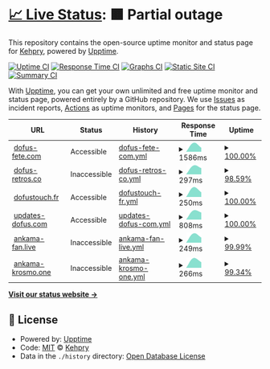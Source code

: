 # [📈 Live Status](https://Kehpry.github.io/phishcheck): <!--live status--> **🟧 Partial outage**

This repository contains the open-source uptime monitor and status page for [Kehpry](https://Kehpry.github.io/phishcheck), powered by [Upptime](https://github.com/upptime/upptime).

[![Uptime CI](https://github.com/Kehpry/phishcheck/workflows/Uptime%20CI/badge.svg)](https://github.com/Kehpry/phishcheck/actions?query=workflow%3A%22Uptime+CI%22)
[![Response Time CI](https://github.com/Kehpry/phishcheck/workflows/Response%20Time%20CI/badge.svg)](https://github.com/Kehpry/phishcheck/actions?query=workflow%3A%22Response+Time+CI%22)
[![Graphs CI](https://github.com/Kehpry/phishcheck/workflows/Graphs%20CI/badge.svg)](https://github.com/Kehpry/phishcheck/actions?query=workflow%3A%22Graphs+CI%22)
[![Static Site CI](https://github.com/Kehpry/phishcheck/workflows/Static%20Site%20CI/badge.svg)](https://github.com/Kehpry/phishcheck/actions?query=workflow%3A%22Static+Site+CI%22)
[![Summary CI](https://github.com/Kehpry/phishcheck/workflows/Summary%20CI/badge.svg)](https://github.com/Kehpry/phishcheck/actions?query=workflow%3A%22Summary+CI%22)

With [Upptime](https://upptime.js.org), you can get your own unlimited and free uptime monitor and status page, powered entirely by a GitHub repository. We use [Issues](https://github.com/Kehpry/phishcheck/issues) as incident reports, [Actions](https://github.com/Kehpry/phishcheck/actions) as uptime monitors, and [Pages](https://Kehpry.github.io/phishcheck) for the status page.

<!--start: status pages-->
<!-- This summary is generated by Upptime (https://github.com/upptime/upptime) -->
<!-- Do not edit this manually, your changes will be overwritten -->
<!-- prettier-ignore -->
| URL | Status | History | Response Time | Uptime |
| --- | ------ | ------- | ------------- | ------ |
| <img alt="" src="https://favicons.githubusercontent.com/dofus-fete.com" height="13"> [dofus-fete.com](https://dofus-fete.com) | Accessible | [dofus-fete-com.yml](https://github.com/Kehpry/phishcheck/commits/HEAD/history/dofus-fete-com.yml) | <details><summary><img alt="Response time graph" src="./graphs/dofus-fete-com/response-time-week.png" height="20"> 1586ms</summary><br><a href="https://phishcheck.dofhelp.fr/history/dofus-fete-com"><img alt="Response time 1586" src="https://img.shields.io/endpoint?url=https%3A%2F%2Fraw.githubusercontent.com%2FKehpry%2Fphishcheck%2FHEAD%2Fapi%2Fdofus-fete-com%2Fresponse-time.json"></a><br><a href="https://phishcheck.dofhelp.fr/history/dofus-fete-com"><img alt="24-hour response time 1586" src="https://img.shields.io/endpoint?url=https%3A%2F%2Fraw.githubusercontent.com%2FKehpry%2Fphishcheck%2FHEAD%2Fapi%2Fdofus-fete-com%2Fresponse-time-day.json"></a><br><a href="https://phishcheck.dofhelp.fr/history/dofus-fete-com"><img alt="7-day response time 1586" src="https://img.shields.io/endpoint?url=https%3A%2F%2Fraw.githubusercontent.com%2FKehpry%2Fphishcheck%2FHEAD%2Fapi%2Fdofus-fete-com%2Fresponse-time-week.json"></a><br><a href="https://phishcheck.dofhelp.fr/history/dofus-fete-com"><img alt="30-day response time 1586" src="https://img.shields.io/endpoint?url=https%3A%2F%2Fraw.githubusercontent.com%2FKehpry%2Fphishcheck%2FHEAD%2Fapi%2Fdofus-fete-com%2Fresponse-time-month.json"></a><br><a href="https://phishcheck.dofhelp.fr/history/dofus-fete-com"><img alt="1-year response time 1586" src="https://img.shields.io/endpoint?url=https%3A%2F%2Fraw.githubusercontent.com%2FKehpry%2Fphishcheck%2FHEAD%2Fapi%2Fdofus-fete-com%2Fresponse-time-year.json"></a></details> | <details><summary><a href="https://phishcheck.dofhelp.fr/history/dofus-fete-com">100.00%</a></summary><a href="https://phishcheck.dofhelp.fr/history/dofus-fete-com"><img alt="All-time uptime 100.00%" src="https://img.shields.io/endpoint?url=https%3A%2F%2Fraw.githubusercontent.com%2FKehpry%2Fphishcheck%2FHEAD%2Fapi%2Fdofus-fete-com%2Fuptime.json"></a><br><a href="https://phishcheck.dofhelp.fr/history/dofus-fete-com"><img alt="24-hour uptime 100.00%" src="https://img.shields.io/endpoint?url=https%3A%2F%2Fraw.githubusercontent.com%2FKehpry%2Fphishcheck%2FHEAD%2Fapi%2Fdofus-fete-com%2Fuptime-day.json"></a><br><a href="https://phishcheck.dofhelp.fr/history/dofus-fete-com"><img alt="7-day uptime 100.00%" src="https://img.shields.io/endpoint?url=https%3A%2F%2Fraw.githubusercontent.com%2FKehpry%2Fphishcheck%2FHEAD%2Fapi%2Fdofus-fete-com%2Fuptime-week.json"></a><br><a href="https://phishcheck.dofhelp.fr/history/dofus-fete-com"><img alt="30-day uptime 100.00%" src="https://img.shields.io/endpoint?url=https%3A%2F%2Fraw.githubusercontent.com%2FKehpry%2Fphishcheck%2FHEAD%2Fapi%2Fdofus-fete-com%2Fuptime-month.json"></a><br><a href="https://phishcheck.dofhelp.fr/history/dofus-fete-com"><img alt="1-year uptime 100.00%" src="https://img.shields.io/endpoint?url=https%3A%2F%2Fraw.githubusercontent.com%2FKehpry%2Fphishcheck%2FHEAD%2Fapi%2Fdofus-fete-com%2Fuptime-year.json"></a></details>
| <img alt="" src="https://favicons.githubusercontent.com/dofus-retros.co" height="13"> [dofus-retros.co](https://dofus-retros.co/) | Inaccessible | [dofus-retros-co.yml](https://github.com/Kehpry/phishcheck/commits/HEAD/history/dofus-retros-co.yml) | <details><summary><img alt="Response time graph" src="./graphs/dofus-retros-co/response-time-week.png" height="20"> 297ms</summary><br><a href="https://phishcheck.dofhelp.fr/history/dofus-retros-co"><img alt="Response time 297" src="https://img.shields.io/endpoint?url=https%3A%2F%2Fraw.githubusercontent.com%2FKehpry%2Fphishcheck%2FHEAD%2Fapi%2Fdofus-retros-co%2Fresponse-time.json"></a><br><a href="https://phishcheck.dofhelp.fr/history/dofus-retros-co"><img alt="24-hour response time 297" src="https://img.shields.io/endpoint?url=https%3A%2F%2Fraw.githubusercontent.com%2FKehpry%2Fphishcheck%2FHEAD%2Fapi%2Fdofus-retros-co%2Fresponse-time-day.json"></a><br><a href="https://phishcheck.dofhelp.fr/history/dofus-retros-co"><img alt="7-day response time 297" src="https://img.shields.io/endpoint?url=https%3A%2F%2Fraw.githubusercontent.com%2FKehpry%2Fphishcheck%2FHEAD%2Fapi%2Fdofus-retros-co%2Fresponse-time-week.json"></a><br><a href="https://phishcheck.dofhelp.fr/history/dofus-retros-co"><img alt="30-day response time 297" src="https://img.shields.io/endpoint?url=https%3A%2F%2Fraw.githubusercontent.com%2FKehpry%2Fphishcheck%2FHEAD%2Fapi%2Fdofus-retros-co%2Fresponse-time-month.json"></a><br><a href="https://phishcheck.dofhelp.fr/history/dofus-retros-co"><img alt="1-year response time 297" src="https://img.shields.io/endpoint?url=https%3A%2F%2Fraw.githubusercontent.com%2FKehpry%2Fphishcheck%2FHEAD%2Fapi%2Fdofus-retros-co%2Fresponse-time-year.json"></a></details> | <details><summary><a href="https://phishcheck.dofhelp.fr/history/dofus-retros-co">98.59%</a></summary><a href="https://phishcheck.dofhelp.fr/history/dofus-retros-co"><img alt="All-time uptime 98.59%" src="https://img.shields.io/endpoint?url=https%3A%2F%2Fraw.githubusercontent.com%2FKehpry%2Fphishcheck%2FHEAD%2Fapi%2Fdofus-retros-co%2Fuptime.json"></a><br><a href="https://phishcheck.dofhelp.fr/history/dofus-retros-co"><img alt="24-hour uptime 98.59%" src="https://img.shields.io/endpoint?url=https%3A%2F%2Fraw.githubusercontent.com%2FKehpry%2Fphishcheck%2FHEAD%2Fapi%2Fdofus-retros-co%2Fuptime-day.json"></a><br><a href="https://phishcheck.dofhelp.fr/history/dofus-retros-co"><img alt="7-day uptime 98.59%" src="https://img.shields.io/endpoint?url=https%3A%2F%2Fraw.githubusercontent.com%2FKehpry%2Fphishcheck%2FHEAD%2Fapi%2Fdofus-retros-co%2Fuptime-week.json"></a><br><a href="https://phishcheck.dofhelp.fr/history/dofus-retros-co"><img alt="30-day uptime 98.59%" src="https://img.shields.io/endpoint?url=https%3A%2F%2Fraw.githubusercontent.com%2FKehpry%2Fphishcheck%2FHEAD%2Fapi%2Fdofus-retros-co%2Fuptime-month.json"></a><br><a href="https://phishcheck.dofhelp.fr/history/dofus-retros-co"><img alt="1-year uptime 98.59%" src="https://img.shields.io/endpoint?url=https%3A%2F%2Fraw.githubusercontent.com%2FKehpry%2Fphishcheck%2FHEAD%2Fapi%2Fdofus-retros-co%2Fuptime-year.json"></a></details>
| <img alt="" src="https://favicons.githubusercontent.com/dofustouch.fr" height="13"> [dofustouch.fr](https://dofustouch.fr/) | Accessible | [dofustouch-fr.yml](https://github.com/Kehpry/phishcheck/commits/HEAD/history/dofustouch-fr.yml) | <details><summary><img alt="Response time graph" src="./graphs/dofustouch-fr/response-time-week.png" height="20"> 250ms</summary><br><a href="https://phishcheck.dofhelp.fr/history/dofustouch-fr"><img alt="Response time 250" src="https://img.shields.io/endpoint?url=https%3A%2F%2Fraw.githubusercontent.com%2FKehpry%2Fphishcheck%2FHEAD%2Fapi%2Fdofustouch-fr%2Fresponse-time.json"></a><br><a href="https://phishcheck.dofhelp.fr/history/dofustouch-fr"><img alt="24-hour response time 250" src="https://img.shields.io/endpoint?url=https%3A%2F%2Fraw.githubusercontent.com%2FKehpry%2Fphishcheck%2FHEAD%2Fapi%2Fdofustouch-fr%2Fresponse-time-day.json"></a><br><a href="https://phishcheck.dofhelp.fr/history/dofustouch-fr"><img alt="7-day response time 250" src="https://img.shields.io/endpoint?url=https%3A%2F%2Fraw.githubusercontent.com%2FKehpry%2Fphishcheck%2FHEAD%2Fapi%2Fdofustouch-fr%2Fresponse-time-week.json"></a><br><a href="https://phishcheck.dofhelp.fr/history/dofustouch-fr"><img alt="30-day response time 250" src="https://img.shields.io/endpoint?url=https%3A%2F%2Fraw.githubusercontent.com%2FKehpry%2Fphishcheck%2FHEAD%2Fapi%2Fdofustouch-fr%2Fresponse-time-month.json"></a><br><a href="https://phishcheck.dofhelp.fr/history/dofustouch-fr"><img alt="1-year response time 250" src="https://img.shields.io/endpoint?url=https%3A%2F%2Fraw.githubusercontent.com%2FKehpry%2Fphishcheck%2FHEAD%2Fapi%2Fdofustouch-fr%2Fresponse-time-year.json"></a></details> | <details><summary><a href="https://phishcheck.dofhelp.fr/history/dofustouch-fr">100.00%</a></summary><a href="https://phishcheck.dofhelp.fr/history/dofustouch-fr"><img alt="All-time uptime 100.00%" src="https://img.shields.io/endpoint?url=https%3A%2F%2Fraw.githubusercontent.com%2FKehpry%2Fphishcheck%2FHEAD%2Fapi%2Fdofustouch-fr%2Fuptime.json"></a><br><a href="https://phishcheck.dofhelp.fr/history/dofustouch-fr"><img alt="24-hour uptime 100.00%" src="https://img.shields.io/endpoint?url=https%3A%2F%2Fraw.githubusercontent.com%2FKehpry%2Fphishcheck%2FHEAD%2Fapi%2Fdofustouch-fr%2Fuptime-day.json"></a><br><a href="https://phishcheck.dofhelp.fr/history/dofustouch-fr"><img alt="7-day uptime 100.00%" src="https://img.shields.io/endpoint?url=https%3A%2F%2Fraw.githubusercontent.com%2FKehpry%2Fphishcheck%2FHEAD%2Fapi%2Fdofustouch-fr%2Fuptime-week.json"></a><br><a href="https://phishcheck.dofhelp.fr/history/dofustouch-fr"><img alt="30-day uptime 100.00%" src="https://img.shields.io/endpoint?url=https%3A%2F%2Fraw.githubusercontent.com%2FKehpry%2Fphishcheck%2FHEAD%2Fapi%2Fdofustouch-fr%2Fuptime-month.json"></a><br><a href="https://phishcheck.dofhelp.fr/history/dofustouch-fr"><img alt="1-year uptime 100.00%" src="https://img.shields.io/endpoint?url=https%3A%2F%2Fraw.githubusercontent.com%2FKehpry%2Fphishcheck%2FHEAD%2Fapi%2Fdofustouch-fr%2Fuptime-year.json"></a></details>
| <img alt="" src="https://favicons.githubusercontent.com/updates-dofus.com" height="13"> [updates-dofus.com](https://updates-dofus.com/) | Accessible | [updates-dofus-com.yml](https://github.com/Kehpry/phishcheck/commits/HEAD/history/updates-dofus-com.yml) | <details><summary><img alt="Response time graph" src="./graphs/updates-dofus-com/response-time-week.png" height="20"> 808ms</summary><br><a href="https://phishcheck.dofhelp.fr/history/updates-dofus-com"><img alt="Response time 808" src="https://img.shields.io/endpoint?url=https%3A%2F%2Fraw.githubusercontent.com%2FKehpry%2Fphishcheck%2FHEAD%2Fapi%2Fupdates-dofus-com%2Fresponse-time.json"></a><br><a href="https://phishcheck.dofhelp.fr/history/updates-dofus-com"><img alt="24-hour response time 808" src="https://img.shields.io/endpoint?url=https%3A%2F%2Fraw.githubusercontent.com%2FKehpry%2Fphishcheck%2FHEAD%2Fapi%2Fupdates-dofus-com%2Fresponse-time-day.json"></a><br><a href="https://phishcheck.dofhelp.fr/history/updates-dofus-com"><img alt="7-day response time 808" src="https://img.shields.io/endpoint?url=https%3A%2F%2Fraw.githubusercontent.com%2FKehpry%2Fphishcheck%2FHEAD%2Fapi%2Fupdates-dofus-com%2Fresponse-time-week.json"></a><br><a href="https://phishcheck.dofhelp.fr/history/updates-dofus-com"><img alt="30-day response time 808" src="https://img.shields.io/endpoint?url=https%3A%2F%2Fraw.githubusercontent.com%2FKehpry%2Fphishcheck%2FHEAD%2Fapi%2Fupdates-dofus-com%2Fresponse-time-month.json"></a><br><a href="https://phishcheck.dofhelp.fr/history/updates-dofus-com"><img alt="1-year response time 808" src="https://img.shields.io/endpoint?url=https%3A%2F%2Fraw.githubusercontent.com%2FKehpry%2Fphishcheck%2FHEAD%2Fapi%2Fupdates-dofus-com%2Fresponse-time-year.json"></a></details> | <details><summary><a href="https://phishcheck.dofhelp.fr/history/updates-dofus-com">100.00%</a></summary><a href="https://phishcheck.dofhelp.fr/history/updates-dofus-com"><img alt="All-time uptime 100.00%" src="https://img.shields.io/endpoint?url=https%3A%2F%2Fraw.githubusercontent.com%2FKehpry%2Fphishcheck%2FHEAD%2Fapi%2Fupdates-dofus-com%2Fuptime.json"></a><br><a href="https://phishcheck.dofhelp.fr/history/updates-dofus-com"><img alt="24-hour uptime 100.00%" src="https://img.shields.io/endpoint?url=https%3A%2F%2Fraw.githubusercontent.com%2FKehpry%2Fphishcheck%2FHEAD%2Fapi%2Fupdates-dofus-com%2Fuptime-day.json"></a><br><a href="https://phishcheck.dofhelp.fr/history/updates-dofus-com"><img alt="7-day uptime 100.00%" src="https://img.shields.io/endpoint?url=https%3A%2F%2Fraw.githubusercontent.com%2FKehpry%2Fphishcheck%2FHEAD%2Fapi%2Fupdates-dofus-com%2Fuptime-week.json"></a><br><a href="https://phishcheck.dofhelp.fr/history/updates-dofus-com"><img alt="30-day uptime 100.00%" src="https://img.shields.io/endpoint?url=https%3A%2F%2Fraw.githubusercontent.com%2FKehpry%2Fphishcheck%2FHEAD%2Fapi%2Fupdates-dofus-com%2Fuptime-month.json"></a><br><a href="https://phishcheck.dofhelp.fr/history/updates-dofus-com"><img alt="1-year uptime 100.00%" src="https://img.shields.io/endpoint?url=https%3A%2F%2Fraw.githubusercontent.com%2FKehpry%2Fphishcheck%2FHEAD%2Fapi%2Fupdates-dofus-com%2Fuptime-year.json"></a></details>
| <img alt="" src="https://favicons.githubusercontent.com/ankama-fan.live" height="13"> [ankama-fan.live](http://ankama-fan.live/) | Inaccessible | [ankama-fan-live.yml](https://github.com/Kehpry/phishcheck/commits/HEAD/history/ankama-fan-live.yml) | <details><summary><img alt="Response time graph" src="./graphs/ankama-fan-live/response-time-week.png" height="20"> 249ms</summary><br><a href="https://phishcheck.dofhelp.fr/history/ankama-fan-live"><img alt="Response time 249" src="https://img.shields.io/endpoint?url=https%3A%2F%2Fraw.githubusercontent.com%2FKehpry%2Fphishcheck%2FHEAD%2Fapi%2Fankama-fan-live%2Fresponse-time.json"></a><br><a href="https://phishcheck.dofhelp.fr/history/ankama-fan-live"><img alt="24-hour response time 249" src="https://img.shields.io/endpoint?url=https%3A%2F%2Fraw.githubusercontent.com%2FKehpry%2Fphishcheck%2FHEAD%2Fapi%2Fankama-fan-live%2Fresponse-time-day.json"></a><br><a href="https://phishcheck.dofhelp.fr/history/ankama-fan-live"><img alt="7-day response time 249" src="https://img.shields.io/endpoint?url=https%3A%2F%2Fraw.githubusercontent.com%2FKehpry%2Fphishcheck%2FHEAD%2Fapi%2Fankama-fan-live%2Fresponse-time-week.json"></a><br><a href="https://phishcheck.dofhelp.fr/history/ankama-fan-live"><img alt="30-day response time 249" src="https://img.shields.io/endpoint?url=https%3A%2F%2Fraw.githubusercontent.com%2FKehpry%2Fphishcheck%2FHEAD%2Fapi%2Fankama-fan-live%2Fresponse-time-month.json"></a><br><a href="https://phishcheck.dofhelp.fr/history/ankama-fan-live"><img alt="1-year response time 249" src="https://img.shields.io/endpoint?url=https%3A%2F%2Fraw.githubusercontent.com%2FKehpry%2Fphishcheck%2FHEAD%2Fapi%2Fankama-fan-live%2Fresponse-time-year.json"></a></details> | <details><summary><a href="https://phishcheck.dofhelp.fr/history/ankama-fan-live">99.99%</a></summary><a href="https://phishcheck.dofhelp.fr/history/ankama-fan-live"><img alt="All-time uptime 99.99%" src="https://img.shields.io/endpoint?url=https%3A%2F%2Fraw.githubusercontent.com%2FKehpry%2Fphishcheck%2FHEAD%2Fapi%2Fankama-fan-live%2Fuptime.json"></a><br><a href="https://phishcheck.dofhelp.fr/history/ankama-fan-live"><img alt="24-hour uptime 99.99%" src="https://img.shields.io/endpoint?url=https%3A%2F%2Fraw.githubusercontent.com%2FKehpry%2Fphishcheck%2FHEAD%2Fapi%2Fankama-fan-live%2Fuptime-day.json"></a><br><a href="https://phishcheck.dofhelp.fr/history/ankama-fan-live"><img alt="7-day uptime 99.99%" src="https://img.shields.io/endpoint?url=https%3A%2F%2Fraw.githubusercontent.com%2FKehpry%2Fphishcheck%2FHEAD%2Fapi%2Fankama-fan-live%2Fuptime-week.json"></a><br><a href="https://phishcheck.dofhelp.fr/history/ankama-fan-live"><img alt="30-day uptime 99.99%" src="https://img.shields.io/endpoint?url=https%3A%2F%2Fraw.githubusercontent.com%2FKehpry%2Fphishcheck%2FHEAD%2Fapi%2Fankama-fan-live%2Fuptime-month.json"></a><br><a href="https://phishcheck.dofhelp.fr/history/ankama-fan-live"><img alt="1-year uptime 99.99%" src="https://img.shields.io/endpoint?url=https%3A%2F%2Fraw.githubusercontent.com%2FKehpry%2Fphishcheck%2FHEAD%2Fapi%2Fankama-fan-live%2Fuptime-year.json"></a></details>
| <img alt="" src="https://favicons.githubusercontent.com/ankama-krosmo.one" height="13"> [ankama-krosmo.one](https://ankama-krosmo.one/) | Inaccessible | [ankama-krosmo-one.yml](https://github.com/Kehpry/phishcheck/commits/HEAD/history/ankama-krosmo-one.yml) | <details><summary><img alt="Response time graph" src="./graphs/ankama-krosmo-one/response-time-week.png" height="20"> 266ms</summary><br><a href="https://phishcheck.dofhelp.fr/history/ankama-krosmo-one"><img alt="Response time 266" src="https://img.shields.io/endpoint?url=https%3A%2F%2Fraw.githubusercontent.com%2FKehpry%2Fphishcheck%2FHEAD%2Fapi%2Fankama-krosmo-one%2Fresponse-time.json"></a><br><a href="https://phishcheck.dofhelp.fr/history/ankama-krosmo-one"><img alt="24-hour response time 266" src="https://img.shields.io/endpoint?url=https%3A%2F%2Fraw.githubusercontent.com%2FKehpry%2Fphishcheck%2FHEAD%2Fapi%2Fankama-krosmo-one%2Fresponse-time-day.json"></a><br><a href="https://phishcheck.dofhelp.fr/history/ankama-krosmo-one"><img alt="7-day response time 266" src="https://img.shields.io/endpoint?url=https%3A%2F%2Fraw.githubusercontent.com%2FKehpry%2Fphishcheck%2FHEAD%2Fapi%2Fankama-krosmo-one%2Fresponse-time-week.json"></a><br><a href="https://phishcheck.dofhelp.fr/history/ankama-krosmo-one"><img alt="30-day response time 266" src="https://img.shields.io/endpoint?url=https%3A%2F%2Fraw.githubusercontent.com%2FKehpry%2Fphishcheck%2FHEAD%2Fapi%2Fankama-krosmo-one%2Fresponse-time-month.json"></a><br><a href="https://phishcheck.dofhelp.fr/history/ankama-krosmo-one"><img alt="1-year response time 266" src="https://img.shields.io/endpoint?url=https%3A%2F%2Fraw.githubusercontent.com%2FKehpry%2Fphishcheck%2FHEAD%2Fapi%2Fankama-krosmo-one%2Fresponse-time-year.json"></a></details> | <details><summary><a href="https://phishcheck.dofhelp.fr/history/ankama-krosmo-one">99.34%</a></summary><a href="https://phishcheck.dofhelp.fr/history/ankama-krosmo-one"><img alt="All-time uptime 99.34%" src="https://img.shields.io/endpoint?url=https%3A%2F%2Fraw.githubusercontent.com%2FKehpry%2Fphishcheck%2FHEAD%2Fapi%2Fankama-krosmo-one%2Fuptime.json"></a><br><a href="https://phishcheck.dofhelp.fr/history/ankama-krosmo-one"><img alt="24-hour uptime 99.34%" src="https://img.shields.io/endpoint?url=https%3A%2F%2Fraw.githubusercontent.com%2FKehpry%2Fphishcheck%2FHEAD%2Fapi%2Fankama-krosmo-one%2Fuptime-day.json"></a><br><a href="https://phishcheck.dofhelp.fr/history/ankama-krosmo-one"><img alt="7-day uptime 99.34%" src="https://img.shields.io/endpoint?url=https%3A%2F%2Fraw.githubusercontent.com%2FKehpry%2Fphishcheck%2FHEAD%2Fapi%2Fankama-krosmo-one%2Fuptime-week.json"></a><br><a href="https://phishcheck.dofhelp.fr/history/ankama-krosmo-one"><img alt="30-day uptime 99.34%" src="https://img.shields.io/endpoint?url=https%3A%2F%2Fraw.githubusercontent.com%2FKehpry%2Fphishcheck%2FHEAD%2Fapi%2Fankama-krosmo-one%2Fuptime-month.json"></a><br><a href="https://phishcheck.dofhelp.fr/history/ankama-krosmo-one"><img alt="1-year uptime 99.34%" src="https://img.shields.io/endpoint?url=https%3A%2F%2Fraw.githubusercontent.com%2FKehpry%2Fphishcheck%2FHEAD%2Fapi%2Fankama-krosmo-one%2Fuptime-year.json"></a></details>

<!--end: status pages-->

[**Visit our status website →**](https://Kehpry.github.io/phishcheck)

## 📄 License

- Powered by: [Upptime](https://github.com/upptime/upptime)
- Code: [MIT](./LICENSE) © [Kehpry](https://Kehpry.github.io/phishcheck)
- Data in the `./history` directory: [Open Database License](https://opendatacommons.org/licenses/odbl/1-0/)
